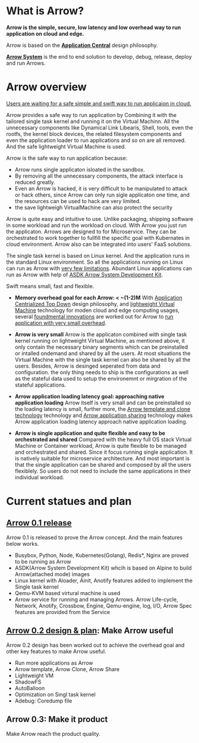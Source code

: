 # What is Arrow?
**Arrow is the simple, secure, low latency and low overhead way to run application on cloud and edge.**

Arrow is based on the [**Application Central**](/TopDown.md) design philosophy.

[**Arrow System**](/ArrowSystemVision.md) is the end to end solution to develop, debug, release, deploy and run Arrows.


# Arrow overview

[Users are waiting for a safe simple and swift way to run applicaion in cloud.](ArrowIsUseful.md)

Arrow provides a safe way to run application by Combining it with the tailored single task kernel and running it on the Virtual Machinn. All the unnecessary components like Dynamical Link Libearis, Shell, tools, even the rootfs, the kernel block devices, the related filesystem components and even the application loader to run applications and so on are all removed. And the safe lightweight Virtual Machine is used.

Arrow is the safe way to run application because:
- Arrow runs single applicaton isloated in the sandbox.
- By removing all the unnecessary components, the attack interface is reduced greatly.
- Even an Arrow is hacked, it is very difficult to be manipulated to attack or hack others, since Arrow can only run sigle applicaton one time, and the resources can be used to hack are very limited.
- the save lightweigh VirtualMachine can also protect the security

Arrow is quite easy and intuitive to use. Unlike packaging, shipping software in some workload and run the workload on cloud. With Arrow you just run the applicaton. Arrows are designed to for Microservice. They can be orchestrated to work together to fullfill the specific goal with Kubernates in cloud environment. Arrow also can be integrated into users' FaaS solutions.

The single task kernel is based on Linux kernel. And the application runs in the standard Linux environment. So all the applications running on Linux can run as Arrow with [very few limitations](/path/to/limitation). Abundant Linux applications can run as Arrow with help of [ASDK Arrow System Development Kit](/path/to/ASDK).

Swift means small, fast and flexible.

- **Memory overhead goal for each Arrow:  < ~(1-2)M**
With [Application Centrialized Top Down](/path/to/topdown) design philosophy, and [lightweight Virtual Machine](/path/to/lightweithtVirtualMachine) technology for moden cloud and edge computing usages, several [foundmental innovations](/path/to/innovations) are worked out for Arrow to [run application with very small overhead](/path/to/overhead). 

- **Arrow is very small**
Arrow is the applicaton combined with single task kernel running on lightweight Virtual Machine, as mentioned above, it only contain the necessary binary segments which can be preinstalled or intalled ondemand and shared by all the users. At most situations the Virtual Machine with the single task kernel can also be shared by all the users. Besides, Arrow is desinged seperated from data and configuration. the only thing needs to ship is the configurations as well as the stateful data used to setup the environemnt or mirgration of the stateful applications.

- **Arrow application loading latency goal: approaching native application loading**
Arrow itself is very small and can be preinstalled so the loading latency is small, further more, the [Arrow template and clone technology](/path/to/AtemplateClone) technology and [Arrow application sharing](/path/toAshareing) technology makes Arrow application loading latency approach native application loading.

- **Arrow is single application and quite flexible and easy to be orchestrated and shared** 
 Compared with the heavy full OS stack Virtual Machine or Container workload, Arrow is quite flexible to be managed and orchestrated and shared. Since it focus running single application. It is natively suitable for microservice architecture. And most important is that the single application can be shared and composed by all the users flexiblely. So users do not need to include the same applications in their individual workload.

# Current statues and plan
## [Arrow 0.1 release](/path/to/0.1Release)

Arrow 0.1 is released to prove the Arrow concept. And the main features below works.

- Busybox, Python, Node, Kubernetes(Golang), Redis*, Nginx are proved to be running as Arrow 
- ASDK(Arrow System Development Kit) whcih is based on Alpine to build Arrow(attached mode) images
- Linux kernel with Aloader, Ainit, Anotify features added to implement the Single task kernel
- Qemu-KVM based virtural machine is used
- Arrow service for running and managing Arrows. Arrow Life-cycle, Network, Anotify, Crossbow, Engine, Qemu-engine, log, I/O, Arrow Spec features are provided from the Service

## [Arrow 0.2 design & plan](/Path/to/0.2ReleasePlan): Make Arrow useful

Arrow 0.2 design has been worked out to achieve the overhead goal and other key features to make Arrow useful.

- Run more applications as Arrow
- Arrow template, Arrow Clone, Arrow Share 
- Lightweight VM
- ShadowFS
- AutoBalloon
- Optimization on Singl task kernel
- Adebug: Coredump file

## Arrow 0.3: Make it product

Make Arrow reach the product quality.

